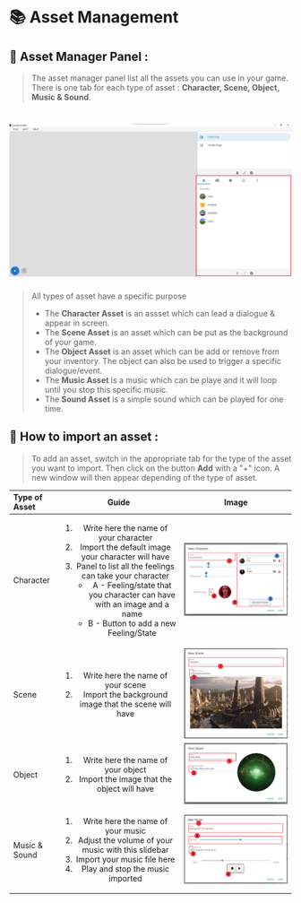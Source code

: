 # 📚 Asset Management 

## 📃 Asset Manager Panel :

> The asset manager panel list all the assets you can use in your game.
There is one tab for each type of asset : **Character, Scene, Object, Music & Sound**.
# ![Asset Manager Panel](docimg_assetManagerPanel.jpg)
> All types of asset have a specific purpose
> - The **Character Asset** is an assset which can lead a dialogue & appear in screen.
> - The **Scene Asset** is an asset which can be put as the background of your game.
> - The **Object Asset** is an asset which can be add or remove from your inventory. The object can also be used to trigger a specific dialogue/event.
> - The **Music Asset** is a music which can be playe and it will loop until you stop this specific music.
> - The **Sound Asset** is a simple sound which can be played for one time.

## 📌 How to import an asset :

> To add an asset, switch in the appropriate tab for the type of the asset you want to import. Then click on the button **Add** with a "+" icon. A new window will then appear depending of the type of asset.


| Type of Asset |                                                                                                                                                                 Guide                                                                                                                                                                  |                    Image                     |
|:--------------|:--------------------------------------------------------------------------------------------------------------------------------------------------------------------------------------------------------------------------------------------------------------------------------------------------------------------------------------:|:--------------------------------------------:|
| Character     | <ol type="1"><li>Write here the name of your character</li><li> Import the default image your character will have </li><li> Panel to list all the feelings can take your character <ul> <li>A - Feeling/state that you character can have with an image and a name </li><li>B - Button to add a new Feeling/State</li></ol> </li></ul> | ![Tabs list](docimg_guideCharacterPanel.jpg) |
| Scene         |                                                                                                     <ol type="1"><li> Write here the name of your scene </li><li> Import the background image that the scene will have </li></ol>                                                                                                      |   ![Tabs list](docimg_guideScenePanel.jpg)   |
| Object        |                                                                                                          <ol type="1"><li> Write here the name of your object </li><li> Import the image that the object will have </li></ol>                                                                                                          |  ![Tabs list](docimg_guideObjectPanel.jpg)   |
| Music & Sound |                                                              <ol type="1"><li> Write here the name of your music </li><li> Adjust the volume of your music with this slidebar </li><li> Import your music file here </li><li> Play and stop the music imported </li></ol>                                                              |   ![Tabs list](docimg_guideMusicPanel.jpg)   |